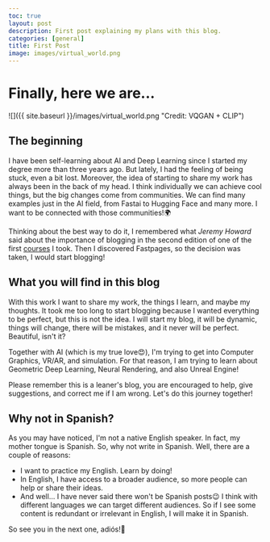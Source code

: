 ```yaml
---
toc: true
layout: post
description: First post explaining my plans with this blog.
categories: [general]
title: First Post
image: images/virtual_world.png
---
```

# Finally, here we are...

![]({{ site.baseurl }}/images/virtual_world.png "Credit: VQGAN + CLIP")

## The beginning
I have been self-learning about AI and Deep Learning since I started my degree more than three years ago. But lately, I had the feeling of being stuck, even a bit lost. Moreover, the idea of starting to share my work has always been in the back of my head. I think individually we can achieve cool things, but the big changes come from communities. We can find many examples just in the AI field, from Fastai to Hugging Face and many more. I want to be connected with those communities!🌍

Thinking about the best way to do it, I remembered what *Jeremy Howard* said about the importance of blogging in the second edition of one of the first [courses](https://course.fast.ai/) I took. Then I discovered Fastpages, so the decision was taken, I would start blogging!

## What you will find in this blog

With this work I want to share my work, the things I learn, and maybe my thoughts. It took me too long to start blogging because I wanted everything to be perfect, but this is not the idea. I will start my blog, it will be dynamic, things will change, there will be mistakes, and it never will be perfect. Beautiful, isn't it?

Together with AI (which is my true love😍), I'm trying to get into Computer Graphics, VR/AR, and simulation. For that reason, I am trying to learn about Geometric Deep Learning, Neural Rendering, and also Unreal Engine! 

Please remember this is a leaner's blog, you are encouraged to help, give suggestions, and correct me if I am wrong. Let's do this journey together!

## Why not in Spanish?

As you may have noticed, I'm not a native English speaker. In fact, my mother tongue is Spanish. So, why not write in Spanish. Well, there are a couple of reasons:

- I want to practice my English. Learn by doing!
- In English, I have access to a broader audience, so more people can help or share their ideas.
- And well... I have never said there won't be Spanish posts😉 I think with different languages we can target different audiences. So if I see some content is redundant or irrelevant in English, I will make it in Spanish.

So see you in the next one, adiós!👋